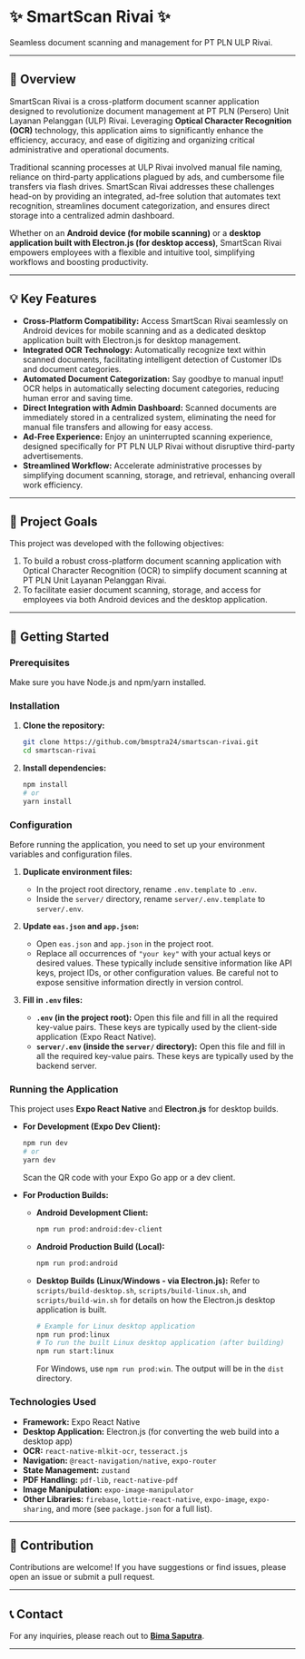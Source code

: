 # ✨ SmartScan Rivai ✨

Seamless document scanning and management for PT PLN ULP Rivai.

-----

## 🌟 Overview

SmartScan Rivai is a cross-platform document scanner application designed to revolutionize document management at PT PLN (Persero) Unit Layanan Pelanggan (ULP) Rivai. Leveraging **Optical Character Recognition (OCR)** technology, this application aims to significantly enhance the efficiency, accuracy, and ease of digitizing and organizing critical administrative and operational documents.

Traditional scanning processes at ULP Rivai involved manual file naming, reliance on third-party applications plagued by ads, and cumbersome file transfers via flash drives. SmartScan Rivai addresses these challenges head-on by providing an integrated, ad-free solution that automates text recognition, streamlines document categorization, and ensures direct storage into a centralized admin dashboard.

Whether on an **Android device (for mobile scanning)** or a **desktop application built with Electron.js (for desktop access)**, SmartScan Rivai empowers employees with a flexible and intuitive tool, simplifying workflows and boosting productivity.

-----

## 💡 Key Features

  * **Cross-Platform Compatibility:** Access SmartScan Rivai seamlessly on Android devices for mobile scanning and as a dedicated desktop application built with Electron.js for desktop management.
  * **Integrated OCR Technology:** Automatically recognize text within scanned documents, facilitating intelligent detection of Customer IDs and document categories.
  * **Automated Document Categorization:** Say goodbye to manual input\! OCR helps in automatically selecting document categories, reducing human error and saving time.
  * **Direct Integration with Admin Dashboard:** Scanned documents are immediately stored in a centralized system, eliminating the need for manual file transfers and allowing for easy access.
  * **Ad-Free Experience:** Enjoy an uninterrupted scanning experience, designed specifically for PT PLN ULP Rivai without disruptive third-party advertisements.
  * **Streamlined Workflow:** Accelerate administrative processes by simplifying document scanning, storage, and retrieval, enhancing overall work efficiency.

-----

## 🎯 Project Goals

This project was developed with the following objectives:

1.  To build a robust cross-platform document scanning application with Optical Character Recognition (OCR) to simplify document scanning at PT PLN Unit Layanan Pelanggan Rivai.
2.  To facilitate easier document scanning, storage, and access for employees via both Android devices and the desktop application.

-----

## 🚀 Getting Started

### Prerequisites

Make sure you have Node.js and npm/yarn installed.

### Installation

1.  **Clone the repository:**
    ```bash
    git clone https://github.com/bmsptra24/smartscan-rivai.git
    cd smartscan-rivai
    ```
2.  **Install dependencies:**
    ```bash
    npm install
    # or
    yarn install
    ```

### Configuration

Before running the application, you need to set up your environment variables and configuration files.

1.  **Duplicate environment files:**

      * In the project root directory, rename `.env.template` to `.env`.
      * Inside the `server/` directory, rename `server/.env.template` to `server/.env`.

2.  **Update `eas.json` and `app.json`:**

      * Open `eas.json` and `app.json` in the project root.
      * Replace all occurrences of `"your key"` with your actual keys or desired values. These typically include sensitive information like API keys, project IDs, or other configuration values. Be careful not to expose sensitive information directly in version control.

3.  **Fill in `.env` files:**

      * **`.env` (in the project root):** Open this file and fill in all the required key-value pairs. These keys are typically used by the client-side application (Expo React Native).
      * **`server/.env` (inside the `server/` directory):** Open this file and fill in all the required key-value pairs. These keys are typically used by the backend server.

### Running the Application

This project uses **Expo React Native** and **Electron.js** for desktop builds.

  * **For Development (Expo Dev Client):**

    ```bash
    npm run dev
    # or
    yarn dev
    ```

    Scan the QR code with your Expo Go app or a dev client.

  * **For Production Builds:**

      * **Android Development Client:**
        ```bash
        npm run prod:android:dev-client
        ```
      * **Android Production Build (Local):**
        ```bash
        npm run prod:android
        ```
      * **Desktop Builds (Linux/Windows - via Electron.js):**
        Refer to `scripts/build-desktop.sh`, `scripts/build-linux.sh`, and `scripts/build-win.sh` for details on how the Electron.js desktop application is built.
        ```bash
        # Example for Linux desktop application
        npm run prod:linux
        # To run the built Linux desktop application (after building)
        npm run start:linux
        ```
        For Windows, use `npm run prod:win`. The output will be in the `dist` directory.

### Technologies Used

  * **Framework:** Expo React Native
  * **Desktop Application:** Electron.js (for converting the web build into a desktop app)
  * **OCR:** `react-native-mlkit-ocr`, `tesseract.js`
  * **Navigation:** `@react-navigation/native`, `expo-router`
  * **State Management:** `zustand`
  * **PDF Handling:** `pdf-lib`, `react-native-pdf`
  * **Image Manipulation:** `expo-image-manipulator`
  * **Other Libraries:** `firebase`, `lottie-react-native`, `expo-image`, `expo-sharing`, and more (see `package.json` for a full list).

-----

## 🤝 Contribution

Contributions are welcome\! If you have suggestions or find issues, please open an issue or submit a pull request.

-----

## 📞 Contact

For any inquiries, please reach out to **[Bima Saputra](mailto:sbima2432@gmail.com)**.

-----
